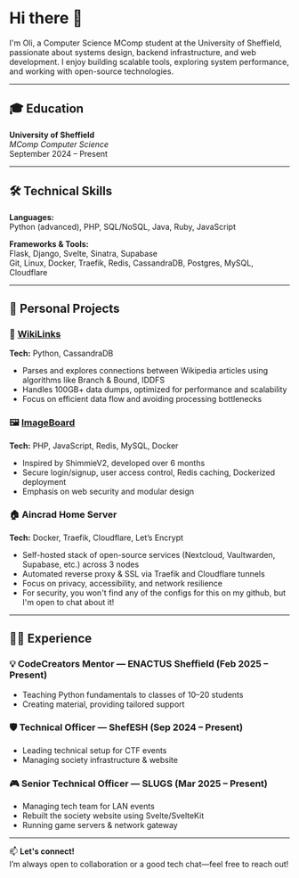 # Hi there 👋

I'm Oli, a Computer Science MComp student at the University of Sheffield, passionate about systems design, backend infrastructure, and web development. I enjoy building scalable tools, exploring system performance, and working with open-source technologies.

---

## 🎓 Education  
**University of Sheffield**  
*MComp Computer Science*  
September 2024 – Present

---

## 🛠️ Technical Skills  

**Languages:**  
Python (advanced), PHP, SQL/NoSQL, Java, Ruby, JavaScript

**Frameworks & Tools:**  
Flask, Django, Svelte, Sinatra, Supabase  
Git, Linux, Docker, Traefik, Redis, CassandraDB, Postgres, MySQL, Cloudflare

---

## 🚀 Personal Projects  

### 🔗 [WikiLinks](https://github.com/OGD311/WikiLinks)
**Tech:** Python, CassandraDB  
- Parses and explores connections between Wikipedia articles using algorithms like Branch & Bound, IDDFS  
- Handles 100GB+ data dumps, optimized for performance and scalability  
- Focus on efficient data flow and avoiding processing bottlenecks

### 🖼️ [ImageBoard](https://github.com/OGD311/Imageboard) 
**Tech:** PHP, JavaScript, Redis, MySQL, Docker  
- Inspired by ShimmieV2, developed over 6 months  
- Secure login/signup, user access control, Redis caching, Dockerized deployment  
- Emphasis on web security and modular design

### 🏠 Aincrad Home Server 
**Tech:** Docker, Traefik, Cloudflare, Let’s Encrypt  
- Self-hosted stack of open-source services (Nextcloud, Vaultwarden, Supabase, etc.) across 3 nodes  
- Automated reverse proxy & SSL via Traefik and Cloudflare tunnels  
- Focus on privacy, accessibility, and network resilience
- For security, you won't find any of the configs for this on my github, but I'm open to chat about it!
---

## 👨‍🏫 Experience  

### 💡 CodeCreators Mentor — ENACTUS Sheffield (Feb 2025 – Present)  
- Teaching Python fundamentals to classes of 10–20 students  
- Creating material, providing tailored support  

### 🛡️ Technical Officer — ShefESH (Sep 2024 – Present)  
- Leading technical setup for CTF events  
- Managing society infrastructure & website  

### 🎮 Senior Technical Officer — SLUGS (Mar 2025 – Present)  
- Managing tech team for LAN events  
- Rebuilt the society website using Svelte/SvelteKit  
- Running game servers & network gateway

---

📫 **Let's connect!**  
I’m always open to collaboration or a good tech chat—feel free to reach out!

<!--
### Hi there 👋
I'm Oli, a computer science student interested in backend development!
- I have experience with Python, PHP, Svelte/SvelteKit, JavaScript, SQL/NoSQL, and some C# (Unity). Currently, I’m learning Java and Ruby as part of my university course.
- I recently worked on [ImageBoard](https://github.com/OGD311/ImageBoard-Tester), a fullstack image board site written in PHP.
- Feel free to contact me on Github or Discord @avocati3

<!--
[![StarredRepo](/metrics.plugin.repositories.svg)](https://github.com/OGD311/ImageBoard-Tester)

![Metrics](/github-metrics.svg)



<!-- 
![Leetcode Stats](https://leetcard.jacoblin.cool/ogd311)

![My GitHub stats](https://github-readme-stats.vercel.app/api?username=OGD311&show_icons=true&layout=compact&theme=radical&hide=prs)

![My Top Languages](https://github-readme-stats.vercel.app/api/top-langs/?username=OGD311&size_weight=0.3&count_weight=0.7&layout=compact&hide=Tcl,Cython,C,ShaderLab&theme=radical)

-->


<!--
- 🔭 I’m currently working on [Lands And Legacy](https://github.com/OGD311/LandsAndLegacy)
- 🌱 I’m currently learning C#
- 🤔 I’m looking for help with Machine Learning
- 📫 Reach me on GitHub!
- ⚡ Fun fact: I am a Cisco Certified Network Engineer
- 😄 Pronouns: ... -->
<!--
**OGD311/OGD311** is a ✨ _special_ ✨ repository because its `README.md` (this file) appears on your GitHub profile.

Here are some ideas to get you started:

- 🔭 I’m currently working on ...
- 🌱 I’m currently learning ...
- 👯 I’m looking to collaborate on ...
- 🤔 I’m looking for help with ...
- 💬 Ask me about ...
- 📫 How to reach me: ...
- 😄 Pronouns: ...
- ⚡ Fun fact: ...



![My GitHub stats](https://github-readme-stats.vercel.app/api?username=OGD311&show_icons=true&theme=radical)

![My Top Languages](https://github-readme-stats.vercel.app/api/top-langs/?username=OGD311&layout=compact&hide=Tcl&theme=radical)

-->

